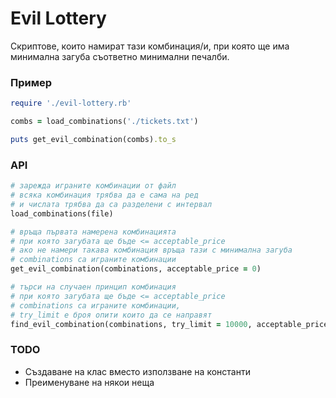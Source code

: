 # Evil Lottery
Скриптове, които намират тази комбинация/и, при която ще има
минимална загуба съответно минимални печалби.

### Пример
```ruby
require './evil-lottery.rb'

combs = load_combinations('./tickets.txt')

puts get_evil_combination(combs).to_s

```

### API
```ruby
# зарежда играните комбинации от файл
# всяка комбинация трябва да е сама на ред
# и числата трябва да са разделени с интервал
load_combinations(file)

# връща първата намерена комбинацията
# при която загубата ще бъде <= acceptable_price
# ако не намери такава комбинация връща тази с минимална загуба
# combinations са играните комбинации
get_evil_combination(combinations, acceptable_price = 0)

# търси на случаен принцип комбинация
# при която загубата ще бъде <= acceptable_price
# combinations са играните комбинации,
# try_limit е броя опити които да се направят
find_evil_combination(combinations, try_limit = 10000, acceptable_price = 0)
```

### TODO
* Създаване на клас вместо използване на константи
* Преименуване на някои неща

